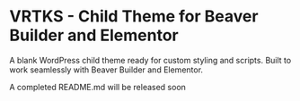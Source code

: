 
# VRTKS - Child Theme for Beaver Builder and Elementor

A blank WordPress child theme ready for custom styling and scripts. Built to work seamlessly with Beaver Builder and Elementor.

A completed README.md will be released soon

